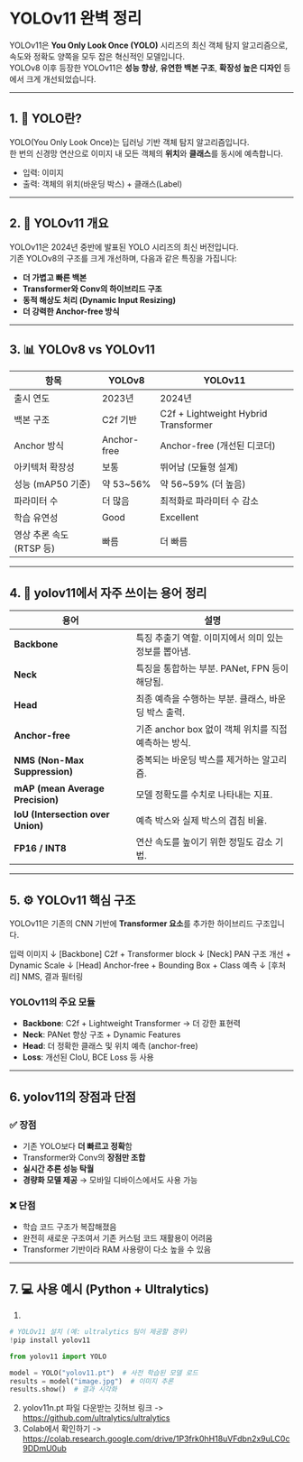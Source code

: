 # YOLOv11 완벽 정리 

YOLOv11은 **You Only Look Once (YOLO)** 시리즈의 최신 객체 탐지 알고리즘으로, 속도와 정확도 양쪽을 모두 잡은 혁신적인 모델입니다.  
YOLOv8 이후 등장한 YOLOv11은 **성능 향상**, **유연한 백본 구조**, **확장성 높은 디자인** 등에서 크게 개선되었습니다.


---

## 1. 📌 YOLO란?

YOLO(You Only Look Once)는 딥러닝 기반 객체 탐지 알고리즘입니다.  
한 번의 신경망 연산으로 이미지 내 모든 객체의 **위치**와 **클래스**를 동시에 예측합니다.

- 입력: 이미지
- 출력: 객체의 위치(바운딩 박스) + 클래스(Label)

---

## 2. 📌 YOLOv11 개요

YOLOv11은 2024년 중반에 발표된 YOLO 시리즈의 최신 버전입니다.  
기존 YOLOv8의 구조를 크게 개선하며, 다음과 같은 특징을 가집니다:

- **더 가볍고 빠른 백본**
- **Transformer와 Conv의 하이브리드 구조**
- **동적 해상도 처리 (Dynamic Input Resizing)**
- **더 강력한 Anchor-free 방식**

---

## 3. 📊 YOLOv8 vs YOLOv11 

| 항목                     | YOLOv8                            | YOLOv11                              |
|--------------------------|------------------------------------|---------------------------------------|
| 출시 연도                | 2023년                            | 2024년                                |
| 백본 구조               | C2f 기반                           | C2f + Lightweight Hybrid Transformer |
| Anchor 방식             | Anchor-free                       | Anchor-free (개선된 디코더)          |
| 아키텍처 확장성         | 보통                               | 뛰어남 (모듈형 설계)                  |
| 성능 (mAP50 기준)       | 약 53~56%                          | 약 56~59% (더 높음)                   |
| 파라미터 수             | 더 많음                           | 최적화로 파라미터 수 감소             |
| 학습 유연성              | Good                               | Excellent                             |
| 영상 추론 속도 (RTSP 등)| 빠름                              | 더 빠름                               |

---

## 4. 🧾 yolov11에서 자주 쓰이는 용어 정리

| 용어              | 설명 |
|------------------|------|
| **Backbone**     | 특징 추출기 역할. 이미지에서 의미 있는 정보를 뽑아냄. |
| **Neck**         | 특징을 통합하는 부분. PANet, FPN 등이 해당됨. |
| **Head**         | 최종 예측을 수행하는 부분. 클래스, 바운딩 박스 출력. |
| **Anchor-free**  | 기존 anchor box 없이 객체 위치를 직접 예측하는 방식. |
| **NMS (Non-Max Suppression)** | 중복되는 바운딩 박스를 제거하는 알고리즘. |
| **mAP (mean Average Precision)** | 모델 정확도를 수치로 나타내는 지표. |
| **IoU (Intersection over Union)** | 예측 박스와 실제 박스의 겹침 비율. |
| **FP16 / INT8**  | 연산 속도를 높이기 위한 정밀도 감소 기법. |

---

## 5. ⚙️ YOLOv11 핵심 구조

YOLOv11은 기존의 CNN 기반에 **Transformer 요소**를 추가한 하이브리드 구조입니다.

입력 이미지
↓
[Backbone] C2f + Transformer block
↓
[Neck] PAN 구조 개선 + Dynamic Scale
↓
[Head] Anchor-free + Bounding Box + Class 예측
↓
[후처리] NMS, 결과 필터링


### YOLOv11의 주요 모듈
- **Backbone**: C2f + Lightweight Transformer → 더 강한 표현력
- **Neck**: PANet 향상 구조 + Dynamic Features
- **Head**: 더 정확한 클래스 및 위치 예측 (anchor-free)
- **Loss**: 개선된 CIoU, BCE Loss 등 사용

---

## 6. yolov11의 장점과 단점

### ✅ 장점
- 기존 YOLO보다 **더 빠르고 정확**함
- Transformer와 Conv의 **장점만 조합**
- **실시간 추론 성능 탁월**
- **경량화 모델 제공** → 모바일 디바이스에서도 사용 가능

### ❌ 단점
- 학습 코드 구조가 복잡해졌음
- 완전히 새로운 구조여서 기존 커스텀 코드 재활용이 어려움
- Transformer 기반이라 RAM 사용량이 다소 높을 수 있음

---

## 7. 💻 사용 예시 (Python + Ultralytics)

1.
```python
# YOLOv11 설치 (예: ultralytics 팀이 제공할 경우)
!pip install yolov11

from yolov11 import YOLO

model = YOLO("yolov11.pt")  # 사전 학습된 모델 로드
results = model("image.jpg")  # 이미지 추론
results.show()  # 결과 시각화
```

2. yolov11n.pt 파일 다운받는 깃허브 링크 -> https://github.com/ultralytics/ultralytics
3. Colab에서 확인하기 -> https://colab.research.google.com/drive/1P3frk0hH18uVFdbn2x9uLC0c9DDmU0ub



